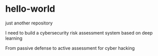 # hello-world
just another repository

I need to build a cybersecurity risk assessment system based on deep learning

From passive defense to active assessment for cyber hacking
